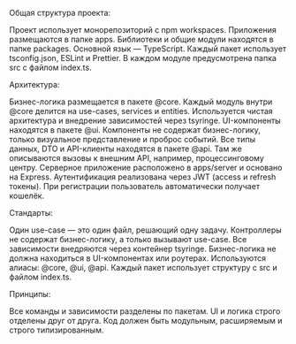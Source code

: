 Общая структура проекта:

Проект использует монорепозиторий с npm workspaces.
Приложения размещаются в папке apps.
Библиотеки и общие модули находятся в папке packages.
Основной язык — TypeScript.
Каждый пакет использует tsconfig.json, ESLint и Prettier.
В каждом модуле предусмотрена папка src с файлом index.ts.

Архитектура:

Бизнес-логика размещается в пакете @core.
Каждый модуль внутри @core делится на use-cases, services и entities.
Используется чистая архитектура и внедрение зависимостей через tsyringe.
UI-компоненты находятся в пакете @ui.
Компоненты не содержат бизнес-логику, только визуальное представление и проброс событий.
Все типы данных, DTO и API-клиенты находятся в пакете @api.
Там же описываются вызовы к внешним API, например, процессинговому центру.
Серверное приложение расположено в apps/server и основано на Express.
Аутентификация реализована через JWT (access и refresh токены).
При регистрации пользователь автоматически получает кошелёк.

Стандарты:

Один use-case — это один файл, решающий одну задачу.
Контроллеры не содержат бизнес-логику, а только вызывают use-case.
Все зависимости внедряются через контейнер tsyringe.
Бизнес-логика не должна находиться в UI-компонентах или роутерах.
Используются алиасы: @core, @ui, @api.
Каждый пакет использует структуру с src и файлом index.ts.

Принципы:

Все команды и зависимости разделены по пакетам.
UI и логика строго отделены друг от друга.
Код должен быть модульным, расширяемым и строго типизированным.